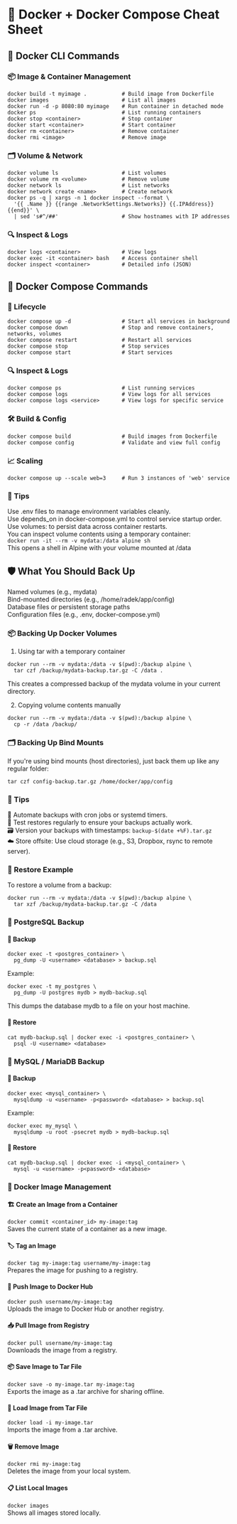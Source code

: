 # 🐳 Docker + Docker Compose Cheat Sheet

## 🔧 Docker CLI Commands

### 📦 Image & Container Management
```
docker build -t myimage .           # Build image from Dockerfile
docker images                       # List all images
docker run -d -p 8080:80 myimage    # Run container in detached mode
docker ps                           # List running containers
docker stop <container>             # Stop container
docker start <container>            # Start container
docker rm <container>               # Remove container
docker rmi <image>                  # Remove image
```
### 🗂️ Volume & Network
```
docker volume ls                    # List volumes
docker volume rm <volume>           # Remove volume
docker network ls                   # List networks
docker network create <name>        # Create network
docker ps -q | xargs -n 1 docker inspect --format \
  '{{ .Name }} {{range .NetworkSettings.Networks}} {{.IPAddress}}{{end}}' \
  | sed 's#^/##'                    # Show hostnames with IP addresses
```
### 🔍 Inspect & Logs
```
docker logs <container>             # View logs
docker exec -it <container> bash    # Access container shell
docker inspect <container>          # Detailed info (JSON)
```
## 📘 Docker Compose Commands
### 🚀 Lifecycle
```
docker compose up -d                # Start all services in background
docker compose down                 # Stop and remove containers, networks, volumes
docker compose restart              # Restart all services
docker compose stop                 # Stop services
docker compose start                # Start services
```
### 🔍 Inspect & Logs
```
docker compose ps                   # List running services
docker compose logs                 # View logs for all services
docker compose logs <service>       # View logs for specific service
```
### 🛠️ Build & Config
```
docker compose build                # Build images from Dockerfile
docker compose config               # Validate and view full config
```
### 📈 Scaling
```
docker compose up --scale web=3     # Run 3 instances of 'web' service
```
### 🧠 Tips
Use .env files to manage environment variables cleanly.  
Use depends_on in docker-compose.yml to control service startup order.  
Use volumes: to persist data across container restarts.  
You can inspect volume contents using a temporary container:  
`docker run -it --rm -v mydata:/data alpine sh`  
This opens a shell in Alpine with your volume mounted at /data  
  
## 🛡️ What You Should Back Up
Named volumes (e.g., mydata)  
Bind-mounted directories (e.g., /home/radek/app/config)  
Database files or persistent storage paths  
Configuration files (e.g., .env, docker-compose.yml)  
  
### 📦 Backing Up Docker Volumes
1. Using tar with a temporary container
```
docker run --rm -v mydata:/data -v $(pwd):/backup alpine \
  tar czf /backup/mydata-backup.tar.gz -C /data .
```
This creates a compressed backup of the mydata volume in your current directory.  
  
2. Copying volume contents manually  
```
docker run --rm -v mydata:/data -v $(pwd):/backup alpine \
  cp -r /data /backup/
```
### 🗂️ Backing Up Bind Mounts
If you're using bind mounts (host directories), just back them up like any regular folder:
```
tar czf config-backup.tar.gz /home/docker/app/config
```
### 🧠 Tips
🔁 Automate backups with cron jobs or systemd timers.  
🧪 Test restores regularly to ensure your backups actually work.  
🗃️ Version your backups with timestamps: `backup-$(date +%F).tar.gz`  
☁️ Store offsite: Use cloud storage (e.g., S3, Dropbox, rsync to remote server).  
  
### 🧰 Restore Example
To restore a volume from a backup:  
```
docker run --rm -v mydata:/data -v $(pwd):/backup alpine \
  tar xzf /backup/mydata-backup.tar.gz -C /data
```
### 🐘 PostgreSQL Backup
#### 🔄 Backup
```
docker exec -t <postgres_container> \
  pg_dump -U <username> <database> > backup.sql
```
Example:  
```
docker exec -t my_postgres \
  pg_dump -U postgres mydb > mydb-backup.sql
```
This dumps the database mydb to a file on your host machine.

#### 🔁 Restore
```
cat mydb-backup.sql | docker exec -i <postgres_container> \
  psql -U <username> <database>
```
### 🐬 MySQL / MariaDB Backup
#### 🔄 Backup
```
docker exec <mysql_container> \
  mysqldump -u <username> -p<password> <database> > backup.sql
```
Example:  
```
docker exec my_mysql \
  mysqldump -u root -psecret mydb > mydb-backup.sql
```  
  
#### 🔁 Restore
```
cat mydb-backup.sql | docker exec -i <mysql_container> \
  mysql -u <username> -p<password> <database>
```
  
### 🧠 Docker Image Management
#### 🏗️ Create an Image from a Container
`docker commit <container_id> my-image:tag`  
Saves the current state of a container as a new image.  
  
#### 🏷️ Tag an Image
`docker tag my-image:tag username/my-image:tag`  
Prepares the image for pushing to a registry.  
  
#### 🚀 Push Image to Docker Hub
`docker push username/my-image:tag`  
Uploads the image to Docker Hub or another registry.  
  
#### 📥 Pull Image from Registry
`docker pull username/my-image:tag`  
Downloads the image from a registry.  
  
#### 📦 Save Image to Tar File
`docker save -o my-image.tar my-image:tag`  
Exports the image as a .tar archive for sharing offline.  
  
#### 📂 Load Image from Tar File
`docker load -i my-image.tar`  
Imports the image from a .tar archive.  
  
#### 🗑️ Remove Image
`docker rmi my-image:tag`  
Deletes the image from your local system.  
  
#### 📋 List Local Images
`docker images`  
Shows all images stored locally.  


